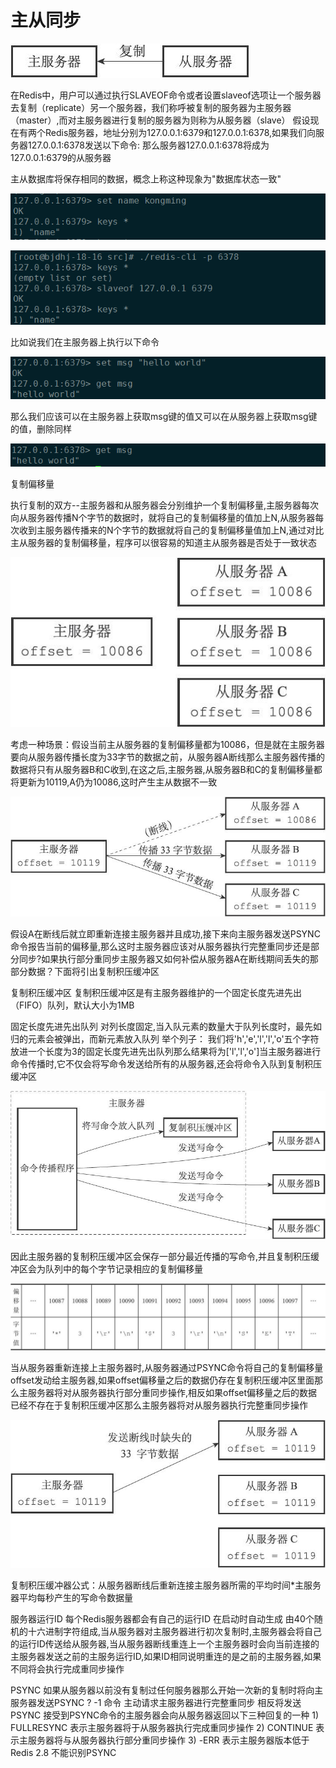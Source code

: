 # 主从同步


  ![主从](../static/zhucong.jpg)


  在Redis中，用户可以通过执行SLAVEOF命令或者设置slaveof选项让一个服务器去复制（replicate）另一个服务器，我们称呼被复制的服务器为主服务器（master）,而对主服务器进行复制的服务器为则称为从服务器（slave）
  假设现在有两个Redis服务器，地址分别为127.0.0.1:6379和127.0.0.1:6378,如果我们向服务器127.0.0.1:6378发送以下命令:
  那么服务器127.0.0.1:6378将成为127.0.0.1:6379的从服务器

  主从数据库将保存相同的数据，概念上称这种现象为"数据库状态一致"

  ![slaveof1](../static/slaveof1.png)

  ![slaveof2](../static/slaveof2.png)

  比如说我们在主服务器上执行以下命令

  ![slaveofmsg1](../static/slaveofmsg1.png)

  那么我们应该可以在主服务器上获取msg键的值又可以在从服务器上获取msg键的值，删除同样 

  ![slaveofmsg2](../static/slaveofmsg2.png)

  复制偏移量

  执行复制的双方--主服务器和从服务器会分别维护一个复制偏移量,主服务器每次向从服务器传播N个字节的数据时，就将自己的复制偏移量的值加上N,从服务器每次收到主服务器传播来的N个字节的数据就将自己的复制偏移量值加上N,通过对比主从服务器的复制偏移量，程序可以很容易的知道主从服务器是否处于一致状态
  
  ![offset](../static/offset.jpg)

  考虑一种场景：假设当前主从服务器的复制偏移量都为10086，但是就在主服务器要向从服务器传播长度为33字节的数据之前，从服务器A断线那么主服务器传播的数据将只有从服务器B和C收到,在这之后,主服务器,从服务器B和C的复制偏移量都将更新为10119,A仍为10086,这时产生主从数据不一致

  ![offset断线](../static/offset断线.jpg)

  假设A在断线后就立即重新连接主服务器并且成功,接下来向主服务器发送PSYNC命令报告当前的偏移量,那么这时主服务器应该对从服务器执行完整重同步还是部分同步?如果执行部分重同步主服务器又如何补偿从服务器A在断线期间丢失的那部分数据？下面将引出复制积压缓冲区

  复制积压缓冲区
  复制积压缓冲区是有主服务器维护的一个固定长度先进先出（FIFO）队列，默认大小为1MB

  固定长度先进先出队列
  对列长度固定,当入队元素的数量大于队列长度时，最先如归的元素会被弹出，而新元素放入队列
  举个列子：
  我们将'h','e','l','l','o'五个字符放进一个长度为3的固定长度先进先出队列那么结果将为['l','l','o']当主服务器进行命令传播时,它不仅会将写命令发送给所有的从服务器,还会将命令入队到复制积压缓冲区

  ![复制积压缓冲区](../static/复制积压缓冲区.jpg)

  因此主服务器的复制积压缓冲区会保存一部分最近传播的写命令,并且复制积压缓冲区会为队列中的每个字节记录相应的复制偏移量

  ![缓冲区offset](../static/缓冲区offset.jpg)

  当从服务器重新连接上主服务器时,从服务器通过PSYNC命令将自己的复制偏移量offset发动给主服务器,如果offset偏移量之后的数据仍存在复制积压缓冲区里面那么主服务器将对从服务器执行部分重同步操作,相反如果offset偏移量之后的数据已经不存在于复制积压缓冲区那么主服务器将对从服务器执行完整重同步操作

  ![缓冲区offset](../static/缓冲区resync.jpg)

  复制积压缓冲器公式：从服务器断线后重新连接主服务器所需的平均时间*主服务器平均每秒产生的写命令数据量


  服务器运行ID
  每个Redis服务器都会有自己的运行ID 在启动时自动生成 由40个随机的十六进制字符组成,当从服务器对主服务器进行初次复制时,主服务器会将自己的运行ID传送给从服务器,当从服务器断线重连上一个主服务器时会向当前连接的主服务器发送之前的主服务运行ID,如果ID相同说明重连的是之前的主服务器,如果不同将会执行完成重同步操作

  PSYNC
  如果从服务器以前没有复制过任何服务器那么开始一次新的复制时将向主服务器发送PSYNC ? -1 命令 主动请求主服务器进行完整重同步
  相反将发送PSYNC <runid> <offset>
  接受到PSYNC命令的主服务器会向从服务器返回以下三种回复的一种
  	1) FULLRESYNC <runid> <offset> 表示主服务器将于从服务器执行完成重同步操作
  	2) CONTINUE 表示主服务器将与从服务器执行部分重同步操作
  	3) -ERR 表示主服务器版本低于Redis 2.8 不能识别PSYNC
  